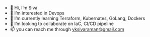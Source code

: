 - 👋 Hi, I’m Siva
- 👀 I’m interested in Devops 
- 🌱 I’m currently learning Terraform, Kubernates, GoLang, Dockers
- 💞️ I’m looking to collaborate on IaC, CI/CD pipeline
- 📫 you can reach me through vksivaraman@gmail.com 

<!---
siva1177/siva1177 is a ✨ special ✨ repository because its `README.md` (this file) appears on your GitHub profile.
You can click the Preview link to take a look at your changes.
--->
